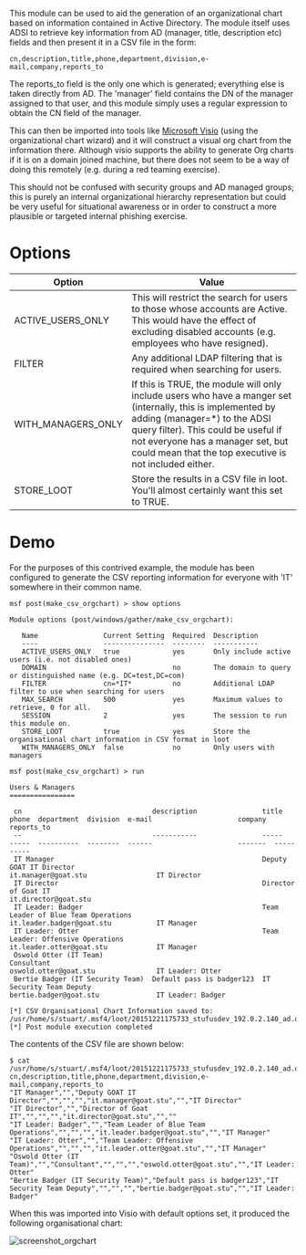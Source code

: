 This module can be used to aid the generation of an organizational chart based on information
contained in Active Directory. The module itself uses ADSI to retrieve key information from AD
(manager, title, description etc) fields and then present it in a CSV file in the form:

```
cn,description,title,phone,department,division,e-mail,company,reports_to
```

The reports_to field is the only one which is generated; everything else is taken directly from AD.
The 'manager' field contains the DN of the manager assigned to that user, and this module simply
uses a regular expression to obtain the CN field of the manager.

This can then be imported into tools like [Microsoft Visio](https://products.office.com/en-us/visio/flowchart-software)
(using the organizational chart wizard) and it will construct a visual org chart from the
information there. Although visio supports the ability to generate Org charts if it is on a domain
joined machine, but there does not seem to be a way of doing this remotely (e.g. during a
red teaming exercise).

This should not be confused with security groups and AD managed groups; this is purely an
internal organizational hierarchy representation but could be very useful for situational awareness
or in order to construct a more plausible or targeted internal phishing exercise.

# Options

Option             | Value
-------------------| ---
ACTIVE_USERS_ONLY  | This will restrict the search for users to those whose accounts are Active. This would have the effect of excluding disabled accounts (e.g. employees who have resigned).
FILTER             | Any additional LDAP filtering that is required when searching for users.
WITH_MANAGERS_ONLY | If this is TRUE, the module will only include users who have a manger set (internally, this is implemented by adding (manager=*) to the ADSI query filter). This could be useful if not everyone has a manager set, but could mean that the top executive is not included either.
STORE_LOOT         | Store the results in a CSV file in loot. You'll almost certainly want this set to TRUE.

# Demo

For the purposes of this contrived example, the module has been configured to generate the CSV
reporting information for everyone with 'IT' somewhere in their common name.

```
msf post(make_csv_orgchart) > show options

Module options (post/windows/gather/make_csv_orgchart):

   Name                Current Setting  Required  Description
   ----                ---------------  --------  -----------
   ACTIVE_USERS_ONLY   true             yes       Only include active users (i.e. not disabled ones)
   DOMAIN                               no        The domain to query or distinguished name (e.g. DC=test,DC=com)
   FILTER              cn=*IT*          no        Additional LDAP filter to use when searching for users
   MAX_SEARCH          500              yes       Maximum values to retrieve, 0 for all.
   SESSION             2                yes       The session to run this module on.
   STORE_LOOT          true             yes       Store the organisational chart information in CSV format in loot
   WITH_MANAGERS_ONLY  false            no        Only users with managers

msf post(make_csv_orgchart) > run

Users & Managers
================

 cn                                description                title                                phone  department  division  e-mail                     company  reports_to
 --                                -----------                -----                                -----  ----------  --------  ------                     -------  ----------
 IT Manager                                                   Deputy GOAT IT Director                                           it.manager@goat.stu                 IT Director
 IT Director                                                  Director of Goat IT                                               it.director@goat.stu                
 IT Leader: Badger                                            Team Leader of Blue Team Operations                               it.leader.badger@goat.stu           IT Manager
 IT Leader: Otter                                             Team Leader: Offensive Operations                                 it.leader.otter@goat.stu            IT Manager
 Oswold Otter (IT Team)                                       Consultant                                                        oswold.otter@goat.stu               IT Leader: Otter
 Bertie Badger (IT Security Team)  Default pass is badger123  IT Security Team Deputy                                           bertie.badger@goat.stu              IT Leader: Badger

[*] CSV Organisational Chart Information saved to: /usr/home/s/stuart/.msf4/loot/20151221175733_stufusdev_192.0.2.140_ad.orgchart_189769.txt
[*] Post module execution completed
```

The contents of the CSV file are shown below:

```
$ cat /usr/home/s/stuart/.msf4/loot/20151221175733_stufusdev_192.0.2.140_ad.orgchart_189769.txt
cn,description,title,phone,department,division,e-mail,company,reports_to
"IT Manager","","Deputy GOAT IT Director","","","","it.manager@goat.stu","","IT Director"
"IT Director","","Director of Goat IT","","","","it.director@goat.stu","",""
"IT Leader: Badger","","Team Leader of Blue Team Operations","","","","it.leader.badger@goat.stu","","IT Manager"
"IT Leader: Otter","","Team Leader: Offensive Operations","","","","it.leader.otter@goat.stu","","IT Manager"
"Oswold Otter (IT Team)","","Consultant","","","","oswold.otter@goat.stu","","IT Leader: Otter"
"Bertie Badger (IT Security Team)","Default pass is badger123","IT Security Team Deputy","","","","bertie.badger@goat.stu","","IT Leader: Badger"
```

When this was imported into Visio with default options set, it produced the following organisational chart:

![screenshot_orgchart](https://cloud.githubusercontent.com/assets/12296344/11937572/f5906320-a80c-11e5-8faa-6439872df362.png)
